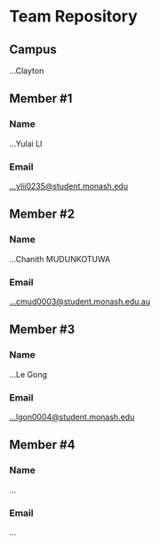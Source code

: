 # Team Repository
## Campus
...Clayton

## Member #1
### Name
...Yulai LI
### Email
...ylii0235@student.monash.edu


## Member #2
### Name
...Chanith MUDUNKOTUWA
### Email
...cmud0003@student.monash.edu.au


## Member #3
### Name
...Le Gong
### Email
...lgon0004@student.monash.edu


## Member #4
### Name
...
### Email
...
